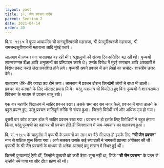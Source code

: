 ```yaml
---
layout: post
title: ३०. जैन प्रवचन प्रारंभ
parent: Section 2
date: 2021-04-14
order: 30
---
```


वि.सं. १९८५ में पूज्य आचार्यदेव श्री दानसूरीश्वरजी महाराजा, श्री प्रेमसूरीश्वरजी महाराजा, श्री रामचन्द्रसूरीश्वरजी महाराजा आदि मुंबई पधारे।

लालबाग में प्रवचन गंगा धाराप्रवाह बह रही थी। श्रद्धालुओं की संख्या दिन-प्रतिदिन बढ़ रही थी। पृज्यश्री शास्त्रसम्मत दीक्षा आदि अनुष्ठानों का प्रतिपादन करते थे। उनके विरोध में मुंबई समाचार आदि अखबारों में विरोध प्रकट करते लेख प्रकाशित होने लगे। पृज्यश्री अपने प्रवचन में उन लेखों का सचोट- शास्त्रीय उत्तर देते।

वातावरण धीरे-धीरे ज्यादा उग्र होने लगा। लालबाग में प्रवचन दौरान विघ्नप्रेमी लोगों ने बाधा भी डाली। प्रवचन बंद करवाने के लिए जोरदार प्रयास किये। परंतु अंशमात्र भी विचलित हुए बिना पूज्यश्री ने शास्त्रसम्मत विवेचना के माध्यम से प्रवचन चालू रखे।

एक बार महावीर विद्यालय में जाहिर प्रवचन रखा। उसके समाचार सब जगह फैले, प्रवचन में बाधा डालने के बहुत प्रयत्न हुए, परंतु प्रवचन शांतिपूर्ण तरीके से संपन्न हुआ। जिससे विरोधी वर्ग और अधिक उग्र हो गया।

दूसरी बार कोट टाऊन हॉल में जाहिर प्रवचन रखा गया। प्रवचन न हो इसके लिए विरोधियों ने बहुत हंगामा किया, परंतु पूज्यश्री का वहां पर भी प्रवचन होते ही जिनशासन में जय-जयकार का वातावरण हुआ।

वि. सं. १९८५ के चातुर्मास में पृज्यश्री के प्रवचनों का लाभ घर बैठे भी प्राप्त हो इसके लिए **“श्री जैन प्रवचन”** नाम से पाक्षिक शुरू किया गया। आगे चलकर उसके कई संपादकों ने भागवती प्रव्रज्या अंगीकार की थी। पृज्यश्री के श्री जैन प्रवचनों के माध्यम से अनेक आत्माएं प्रभु शासन में स्थिर हुई थीं।

कितनी पुण्यात्माएं ऐसी थीं, जिन्होंने पूज्यश्री को कभी देखा-सुना नहीं था, सिर्फ **“श्री जैन प्रवचन"** के पठन से उन्होंने धर्म पाया था और दीक्षा ग्रहण की थी।